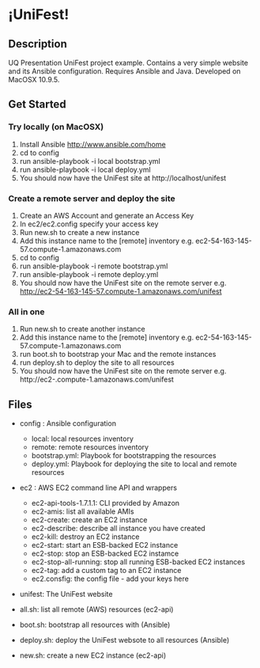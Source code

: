 &#161;UniFest!
==============

## Description

UQ Presentation UniFest project example.
Contains a very simple website and its Ansible configuration.
Requires Ansible and Java.
Developed on MacOSX 10.9.5.

## Get Started

### Try locally (on MacOSX)

1. Install Ansible http://www.ansible.com/home
2. cd to config
3. run ansible-playbook -i local bootstrap.yml
4. run ansible-playbook -i local deploy.yml
5. You should now have the UniFest site at http://localhost/unifest

### Create a remote server and deploy the site

1. Create an AWS Account and generate an Access Key
2. In ec2/ec2.config specify your access key
3. Run new.sh to create a new instance
4. Add this instance name to the [remote] inventory e.g. ec2-54-163-145-57.compute-1.amazonaws.com
5. cd to config
6. run ansible-playbook -i remote bootstrap.yml
7. run ansible-playbook -i remote deploy.yml
8. You should now have the UniFest site on the remote server e.g. http://ec2-54-163-145-57.compute-1.amazonaws.com/unifest

### All in one

1. Run new.sh to create another instance
2. Add this instance name to the [remote] inventory e.g. ec2-54-163-145-57.compute-1.amazonaws.com
3. run boot.sh to bootstrap your Mac and the remote instances
4. run deploy.sh to deploy the site to all resources
5. You should now have the UniFest site on the remote server e.g. http://ec2-<something>.compute-1.amazonaws.com/unifest

## Files

* config : Ansible configuration
	* local: local resources inventory
	* remote: remote resources inventory
	* bootstrap.yml: Playbook for bootstrapping the resources
	* deploy.yml: Playbook for deploying the site to local and remote resources

* ec2 : AWS EC2 command line API and wrappers
 	* ec2-api-tools-1.7.1.1: CLI provided by Amazon
 	* ec2-amis: list all available AMIs
 	* ec2-create: create an EC2 instance
 	* ec2-describe: describe all instance you have created
 	* ec2-kill: destroy an EC2 instance
 	* ec2-start: start an ESB-backed EC2 instance
 	* ec2-stop: stop an ESB-backed EC2 instamce
 	* ec2-stop-all-running: stop all running ESB-backed EC2 instances
 	* ec2-tag: add a custom tag to an EC2 instance
 	* ec2.consfig: the config file - add your keys here

 * unifest: The UniFest website

 * all.sh: list all remote (AWS) resources (ec2-api)
 * boot.sh: bootstrap all resources with (Ansible)
 * deploy.sh: deploy the UniFest websote to all resources (Ansible)
 * new.sh: create a new EC2 instance (ec2-api)


